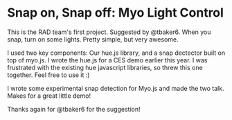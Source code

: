 # Snap on, Snap off: Myo Light Control

This is the RAD team's first project. Suggested by @tbaker6. When you snap, turn on some lights. Pretty simple, but very awesome.

I used two key components: Our hue.js library, and a snap dectector built on top of myo.js. I wrote the hue.js for a CES demo earlier this year. I was frustrated with the existing hue javascript libraries, so threw this one together. Feel free to use it :)

I wrote some experimental snap detection for Myo.js and made the two talk. Makes for a great little demo!

Thanks again for @tbaker6 for the suggestion!

